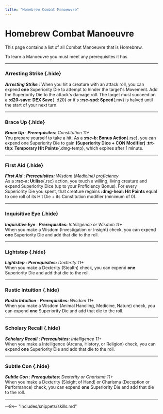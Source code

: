 ```yaml
---
title: "Homebrew Combat Manoeuvre"
---
```


# Homebrew Combat Manoeuvre

This page contains a list of all Combat Manoeuvre that is Homebrew.

To learn a Manoeuvre you must meet any prerequisites it has.

---

### Arresting Strike {.hide}

***Arresting Strike***
:   When you hit a creature with an attack roll, you can expend **one** Superiority Die to attempt to hinder the target's Movement. Add the Superiority Die to the attack's damage roll. The target must succeed on a **:d20-save: DEX Save**{ .d20} or it's **:rsc-spd: Speed**{.mv} is halved until the start of your next turn.

---

### Brace Up {.hide}

***Brace Up***
:   _**Prerequisites:** Constitution 11+_ <br>You prepare yourself to take a hit. As a **:rsc-b: Bonus Action**{.rsc}, you can expend one Superiority Die to gain **(Superiority Dice + CON Modifier) :trt-thp: Temporary Hit Points**{.dmg-temp}, which expires after 1 minute.

---
 
### First Aid {.hide}

***First Aid***
:   _**Prerequisites:** Wisdom (Medicine) proficiency_ <br>As a **:rsc-a: Utilise**{.rsc} action, you touch a willing, living creature and expend Superiority Dice (up to your Proficiency Bonus). For every Superiority Die you spent, that creature regains **:dmg-heal: Hit Points** equal to one roll of its Hit Die + its Constitution modifier (minimum of 0).

---

### Inquisitive Eye {.hide}

***Inquisitive Eye***
:   _**Prerequisites:** Intelligence or Wisdom 11+_ <br>When you make a Wisdom (Investigation or Insight) check, you can expend **one** Superiority Die and add that die to the roll.

---

### Lightstep {.hide}

***Lightstep***
:   _**Prerequisites:** Dexterity 11+_<br>When you make a Dexterity (Stealth) check, you can expend **one** Superiority Die and add that die to the roll.


---

### Rustic Intuition {.hide}

***Rustic Intuition***
:   _**Prerequisites:** Wisdom 11+_ <br>When you make a Wisdom (Animal Handling, Medicine, Nature) check, you can expend **one** Superiority Die and add that die to the roll.

---

### Scholary Recall {.hide}

***Scholary Recall***
:   _**Prerequisites:** Intelligence 11+_<br>When you make a Intelligence (Arcana, History, or Religion) check, you can expend **one** Superiority Die and add that die to the roll.

---

### Subtle Con {.hide}

***Subtle Con***
:   _**Prerequisites:** Dexterity or Charisma 11+_<br>When you make a Dexterity (Sleight of Hand) or Charisma (Deception or Performance) check, you can expend **one** Superiority Die and add that die to the roll.

---

--8<-- "includes/snippets/skills.md"

